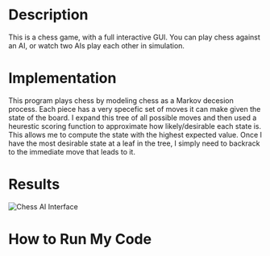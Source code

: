 # Description
This is a chess game, with a full interactive GUI. You can play chess against an AI, or watch two AIs play each other in simulation.

# Implementation
This program plays chess by modeling chess as a Markov decesion process. Each piece has a very specefic set of moves it can make given the state of the board. I expand this tree of all possible moves and then used a heurestic scoring function to approximate how likely/desirable each state is. This allows me to compute the state with the highest expected value. Once I have the most desirable state at a leaf in the tree, I simply need to backrack to the immediate move that leads to it. 

# Results
![Chess AI Interface](images/chess.gif)


# How to Run My Code


